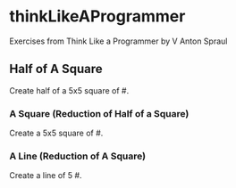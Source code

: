 # thinkLikeAProgrammer
Exercises from Think Like a Programmer by V Anton Spraul

## Half of A Square
Create half of a 5x5 square of #.

### A Square (Reduction of Half of a Square)
Create a 5x5 square of #.

### A Line (Reduction of A Square)
Create a line of 5 #.
